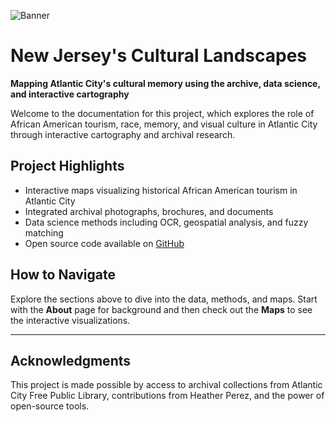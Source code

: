 ![Banner](assets/header_image.png)

# New Jersey's Cultural Landscapes

**Mapping Atlantic City's cultural memory using the archive, data science, and interactive cartography**

Welcome to the documentation for this project, which explores the role of African American tourism, race, memory, and visual culture in Atlantic City through interactive cartography and archival research.

## Project Highlights

- Interactive maps visualizing historical African American tourism in Atlantic City  
- Integrated archival photographs, brochures, and documents  
- Data science methods including OCR, geospatial analysis, and fuzzy matching  
- Open source code available on [GitHub](https://github.com/cvanstey/data-in-the-archive_ACBT)  

## How to Navigate

Explore the sections above to dive into the data, methods, and maps. Start with the **About** page for background and then check out the **Maps** to see the interactive visualizations.

---

## Acknowledgments

This project is made possible by access to archival collections from Atlantic City Free Public Library, contributions from Heather Perez, and the power of open-source tools.
